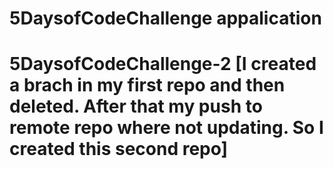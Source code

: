 # 5DaysofCodeChallenge appalication
# 5DaysofCodeChallenge-2  [I created a brach in my first repo and then deleted. After that my push to remote repo where not updating. So I created this second repo]
